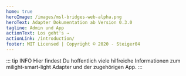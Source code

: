```yaml
---
home: true
heroImage: /images/msl-bridges-web-alpha.png
heroText: Adapter Dokumentation ab Version 0.3.0
tagline: Admin und App
actionText: Los geht's →
actionLink: /introduction/
footer: MIT Licensed | Copyright © 2020 - Steiger04
---
```

::: tip INFO
Hier findest Du hoffentlich viele hilfreiche Informationen zum milight-smart-light Adapter und der zugehörigen
App.
:::


